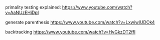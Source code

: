 primality testing explained:
https://www.youtube.com/watch?v=AaNUzEHiDpI

generate parenthesis
https://www.youtube.com/watch?v=LxwiwlUDOk4

backtracking
https://www.youtube.com/watch?v=HvGkzDT2ffI

